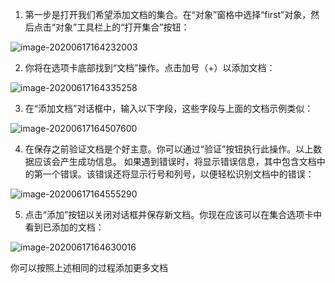 1. 第一步是打开我们希望添加文档的集合。在“对象”窗格中选择“first”对象，然后点击“对象”工具栏上的“打开集合”按钮：

![image-20200617164232003](https://gitee.com/xuxujian/webNoteImg/raw/master/mongoDB/image-20200617164232003.png)

2. 你将在选项卡底部找到“文档”操作。点击加号（+）以添加文档：

![image-20200617164335258](https://gitee.com/xuxujian/webNoteImg/raw/master/mongoDB/image-20200617164335258.png)

3. 在“添加文档”对话框中，输入以下字段，这些字段与上面的文档示例类似：

![image-20200617164507600](https://gitee.com/xuxujian/webNoteImg/raw/master/mongoDB/image-20200617164507600.png)

4. 在保存之前验证文档是个好主意。你可以通过“验证”按钮执行此操作。以上数据应该会产生成功信息。 如果遇到错误时，将显示错误信息，其中包含文档中的第一个错误。该错误还将显示行号和列号，以便轻松识别文档中的错误：

![image-20200617164555290](https://gitee.com/xuxujian/webNoteImg/raw/master/mongoDB/image-20200617164555290.png)

5. 点击“添加”按钮以关闭对话框并保存新文档。你现在应该可以在集合选项卡中看到已添加的文档：

![image-20200617164630016](https://gitee.com/xuxujian/webNoteImg/raw/master/mongoDB/image-20200617164630016.png)

你可以按照上述相同的过程添加更多文档
